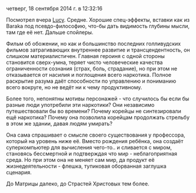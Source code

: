 четверг, 18 сентября 2014 г. в 12:32:16

Посмотрел вчера [Lucy](http://www.imdb.com/title/tt2872732/). Средне. Хорошие спец-эффекты, вставки как из Baraka под псевдо-философию, что-бы дать видимость глубины мысли, там где её нет. Дальше спойлеры.

Фильм об обожении, но как и большинство последних голливудских фильмов затрагивающих внутреннее развитие и трансцендентность, он слишком материалистичен. Главная героиня с одной стороны становится сверх-умна, теряет чисто человеческие качества ограниченности сознания (страх, боль, страдание), но при этом не отказывается от насилия и поглощения всего наркотика. Полное раскрытие разума даёт способности по управлению и пониманию всего вокруге, но не ведёт ни к чему продуктивному.

<!-- truncate -->

Более того, непонятны мотивы персонажей - что случилось бы если бы разные люди употребили эти наркотики? Они независимо путешествовали бы во времени? Почему корейцы не синтезировали ещё наркотика? Почему она позволила корейцам продолжать стрельбу в этом же здании, давая людям умирать?

Она сама спрашивает о смысле своего существования у профессора, который на уровень ниже её. Вместо рождения ребёнка, она создаёт суперкомпьютер для вычисления чего-то.. и сливается с миром, становясь бессмертной и подтверждая что мир - неблагоприятная среда. Но при этом она не меняет сам мир, да продукт её жизнедеятельности - флешка, тупиковая оборванная заглушка сценария.

До Матрицы далеко, до Страстей Христовых тем более.